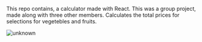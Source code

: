 This repo contains, a calculator made with React. This was a group project, made along with three other members. Calculates the total prices for selections for vegetebles and fruits. 

![unknown](https://user-images.githubusercontent.com/80021968/171606559-5e314533-caac-4ad0-a2bd-6f3272450297.png)
